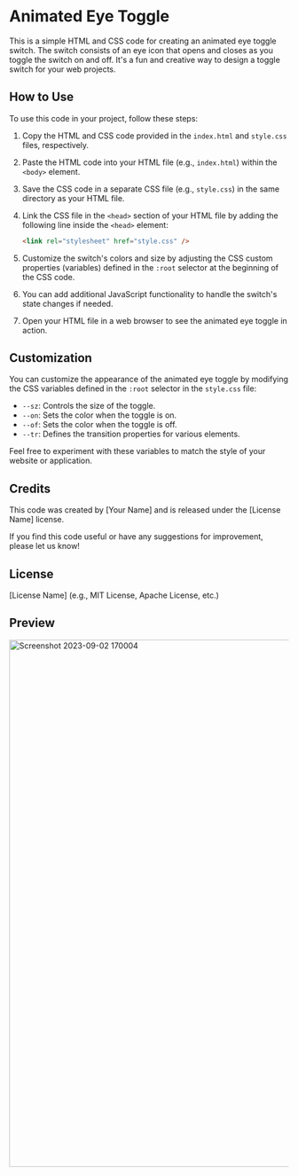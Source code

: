 # Animated Eye Toggle

This is a simple HTML and CSS code for creating an animated eye toggle switch. The switch consists of an eye icon that opens and closes as you toggle the switch on and off. It's a fun and creative way to design a toggle switch for your web projects.

## How to Use

To use this code in your project, follow these steps:

1. Copy the HTML and CSS code provided in the `index.html` and `style.css` files, respectively.

2. Paste the HTML code into your HTML file (e.g., `index.html`) within the `<body>` element.

3. Save the CSS code in a separate CSS file (e.g., `style.css`) in the same directory as your HTML file.

4. Link the CSS file in the `<head>` section of your HTML file by adding the following line inside the `<head>` element:

   ```html
   <link rel="stylesheet" href="style.css" />
   ```

5. Customize the switch's colors and size by adjusting the CSS custom properties (variables) defined in the `:root` selector at the beginning of the CSS code.

6. You can add additional JavaScript functionality to handle the switch's state changes if needed.

7. Open your HTML file in a web browser to see the animated eye toggle in action.

## Customization

You can customize the appearance of the animated eye toggle by modifying the CSS variables defined in the `:root` selector in the `style.css` file:

- `--sz`: Controls the size of the toggle.
- `--on`: Sets the color when the toggle is on.
- `--of`: Sets the color when the toggle is off.
- `--tr`: Defines the transition properties for various elements.

Feel free to experiment with these variables to match the style of your website or application.

## Credits

This code was created by [Your Name] and is released under the [License Name] license.

If you find this code useful or have any suggestions for improvement, please let us know!

## License

[License Name] (e.g., MIT License, Apache License, etc.)

## Preview
<img width="951" alt="Screenshot 2023-09-02 170004" src="https://github.com/Aarzoo75/Animated-Eye-Toggle/assets/59678435/45ccdf37-2e29-4d31-bd9c-49aeb95d498d">

